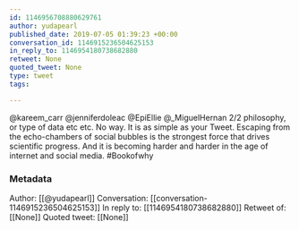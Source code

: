 ```yaml
---
id: 1146956708880629761
author: yudapearl
published_date: 2019-07-05 01:39:23 +00:00
conversation_id: 1146915236504625153
in_reply_to: 1146954180738682880
retweet: None
quoted_tweet: None
type: tweet
tags:

---
```


@kareem_carr @jenniferdoleac @EpiEllie @_MiguelHernan 2/2 philosophy, or type of data etc etc. No way. It is as simple as your Tweet. Escaping from the echo-chambers of social bubbles is the strongest force that drives scientific progress. And it is becoming harder and harder in the age of internet and social media. #Bookofwhy

### Metadata

Author: [[@yudapearl]]
Conversation: [[conversation-1146915236504625153]]
In reply to: [[1146954180738682880]]
Retweet of: [[None]]
Quoted tweet: [[None]]
